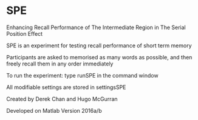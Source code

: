 # SPE
Enhancing Recall Performance of The Intermediate Region in The Serial Position Effect

SPE is an experiment for testing recall performance of short term memory

Participants are asked to memorised as many words as possible, and then freely recall them in any order immediately

To run the experiment: type runSPE in the command window

All modifiable settings are stored in settingsSPE


Created by Derek Chan and Hugo McGurran

Developed on Matlab Version 2016a/b
